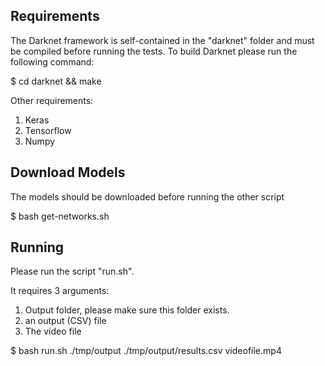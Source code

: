 

## Requirements

The Darknet framework is self-contained in the "darknet" folder and must be compiled before running the tests. To build Darknet please run the following command:

$ cd darknet && make

Other requirements:
1. Keras
2. Tensorflow
3. Numpy

## Download Models

The models should be downloaded before running the other script

$ bash get-networks.sh

## Running


Please run the script "run.sh".

It requires 3 arguments:
1. Output folder, please make sure this folder exists.
2. an output (CSV) file
3. The video file

$ bash run.sh ./tmp/output ./tmp/output/results.csv videofile.mp4
